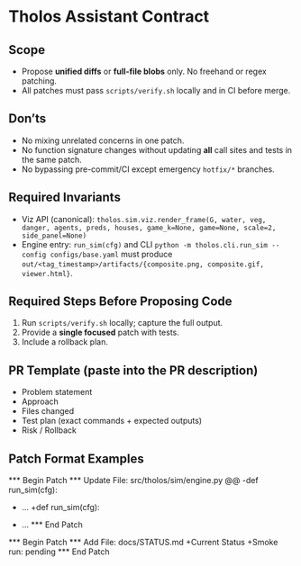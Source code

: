 # Tholos Assistant Contract

## Scope
- Propose **unified diffs** or **full-file blobs** only. No freehand or regex patching.
- All patches must pass `scripts/verify.sh` locally and in CI before merge.

## Don’ts
- No mixing unrelated concerns in one patch.
- No function signature changes without updating **all** call sites and tests in the same patch.
- No bypassing pre-commit/CI except emergency `hotfix/*` branches.

## Required Invariants
- Viz API (canonical):
  `tholos.sim.viz.render_frame(G, water, veg, danger, agents, preds, houses, game_k=None, game=None, scale=2, side_panel=None)`
- Engine entry:
  `run_sim(cfg)` and CLI `python -m tholos.cli.run_sim --config configs/base.yaml`
  must produce `out/<tag_timestamp>/artifacts/{composite.png, composite.gif, viewer.html}`.

## Required Steps Before Proposing Code
1) Run `scripts/verify.sh` locally; capture the full output.
2) Provide a **single focused** patch with tests.
3) Include a rollback plan.

## PR Template (paste into the PR description)
- Problem statement
- Approach
- Files changed
- Test plan (exact commands + expected outputs)
- Risk / Rollback

## Patch Format Examples

*** Begin Patch
*** Update File: src/tholos/sim/engine.py
@@
-def run_sim(cfg):
-    ...
+def run_sim(cfg):
+    ...
*** End Patch

*** Begin Patch
*** Add File: docs/STATUS.md
+Current Status
+Smoke run: pending
*** End Patch
